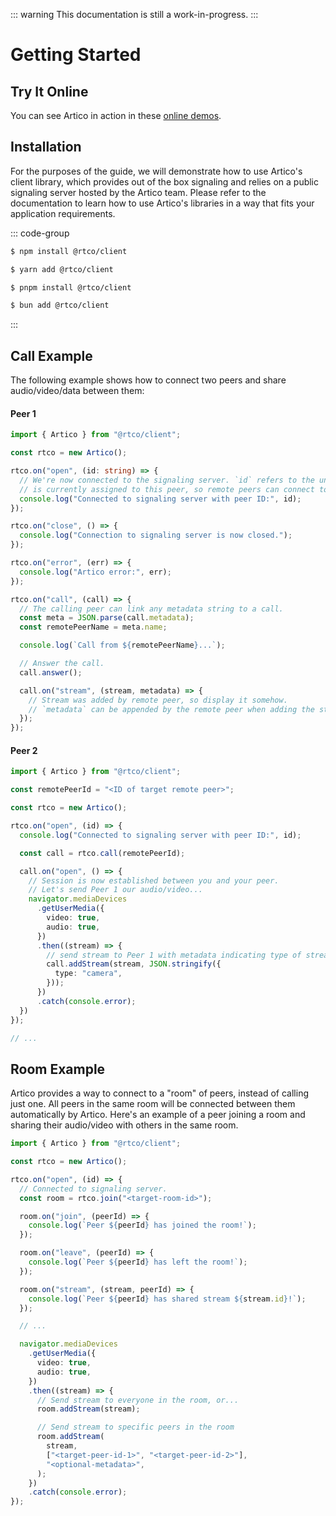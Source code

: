 ::: warning
This documentation is still a work-in-progress.
:::

# Getting Started

## Try It Online

You can see Artico in action in these [online demos](https://demo.artico.dev).

## Installation

For the purposes of the guide, we will demonstrate how to use Artico's client library, which provides out of the box signaling and relies on a public signaling server hosted by the Artico team.
Please refer to the documentation to learn how to use Artico's libraries in a way that fits your application requirements.

::: code-group
```sh [npm]
$ npm install @rtco/client
```

```sh [yarn]
$ yarn add @rtco/client
```

```sh [pnpm]
$ pnpm install @rtco/client
```

```sh [bun]
$ bun add @rtco/client
```
:::


## Call Example

The following example shows how to connect two peers and share audio/video/data between them:

#### Peer 1

```ts
import { Artico } from "@rtco/client";

const rtco = new Artico();

rtco.on("open", (id: string) => {
  // We're now connected to the signaling server. `id` refers to the unique ID that
  // is currently assigned to this peer, so remote peers can connect to us.
  console.log("Connected to signaling server with peer ID:", id);
});

rtco.on("close", () => {
  console.log("Connection to signaling server is now closed.");
});

rtco.on("error", (err) => {
  console.log("Artico error:", err);
});

rtco.on("call", (call) => {
  // The calling peer can link any metadata string to a call.
  const meta = JSON.parse(call.metadata);
  const remotePeerName = meta.name;

  console.log(`Call from ${remotePeerName}...`);

  // Answer the call.
  call.answer();

  call.on("stream", (stream, metadata) => {
    // Stream was added by remote peer, so display it somehow.
    // `metadata` can be appended by the remote peer when adding the stream.
  });
});
```

#### Peer 2

```ts
import { Artico } from "@rtco/client";

const remotePeerId = "<ID of target remote peer>";

const rtco = new Artico();

rtco.on("open", (id) => {
  console.log("Connected to signaling server with peer ID:", id);

  const call = rtco.call(remotePeerId);

  call.on("open", () => {
    // Session is now established between you and your peer.
    // Let's send Peer 1 our audio/video...
    navigator.mediaDevices
      .getUserMedia({
        video: true,
        audio: true,
      })
      .then((stream) => {
        // send stream to Peer 1 with metadata indicating type of stream
        call.addStream(stream, JSON.stringify({
          type: "camera",
        }));
      })
      .catch(console.error);
  })
});

// ...
```

## Room Example

Artico provides a way to connect to a "room" of peers, instead of calling just one.
All peers in the same room will be connected between them automatically by Artico.
Here's an example of a peer joining a room and sharing their audio/video with others in the same room.

```ts
import { Artico } from "@rtco/client";

const rtco = new Artico();

rtco.on("open", (id) => {
  // Connected to signaling server.
  const room = rtco.join("<target-room-id>");

  room.on("join", (peerId) => {
    console.log(`Peer ${peerId} has joined the room!`);
  });

  room.on("leave", (peerId) => {
    console.log(`Peer ${peerId} has left the room!`);
  });

  room.on("stream", (stream, peerId) => {
    console.log(`Peer ${peerId} has shared stream ${stream.id}!`);
  });

  // ...

  navigator.mediaDevices
    .getUserMedia({
      video: true,
      audio: true,
    })
    .then((stream) => {
      // Send stream to everyone in the room, or...
      room.addStream(stream);

      // Send stream to specific peers in the room
      room.addStream(
        stream,
        ["<target-peer-id-1>", "<target-peer-id-2>"],
        "<optional-metadata>",
      );
    })
    .catch(console.error);
});
```
